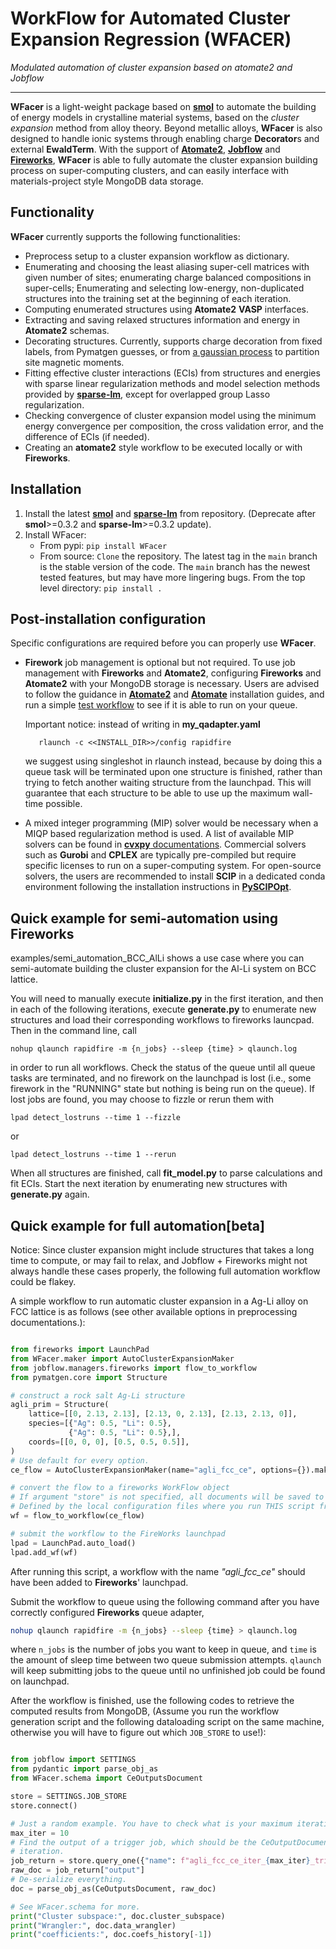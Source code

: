 WorkFlow for Automated Cluster Expansion Regression (WFACER)
===================================================

*Modulated automation of cluster expansion based on atomate2 and Jobflow*

-----------------------------------------------------------------------------

**WFacer** is a light-weight package based on [**smol**](https://github.com/CederGroupHub/smol.git)
to automate the building of energy models in crystalline material systems, based on the
*cluster expansion* method from alloy theory. Beyond metallic alloys, **WFacer** is also designed
to handle ionic systems through enabling charge **Decorator**s and external **EwaldTerm**. With the
support of [**Atomate2**](https://github.com/materialsproject/atomate2.git),
[**Jobflow**](https://github.com/materialsproject/jobflow.git)
and [**Fireworks**](https://github.com/materialsproject/fireworks.git), **WFacer** is able to fully automate the
cluster expansion building process on super-computing clusters, and can easily interface
with materials-project style MongoDB data storage.

Functionality
-------------
**WFacer** currently supports the following functionalities:

- Preprocess setup to a cluster expansion workflow as dictionary.
- Enumerating and choosing the least aliasing super-cell matrices with given number of sites;
  enumerating charge balanced compositions in super-cells; Enumerating and selecting low-energy,
  non-duplicated structures into the training set at the beginning of each iteration.
- Computing enumerated structures using **Atomate2** **VASP** interfaces.
- Extracting and saving relaxed structures information and energy in **Atomate2** schemas.
- Decorating structures. Currently, supports charge decoration from fixed labels, from Pymatgen guesses,
  or from [a gaussian process](https://doi.org/10.1038/s41524-022-00818-3) to partition site magnetic moments.
- Fitting effective cluster interactions (ECIs) from structures and energies with sparse linear
  regularization methods and model selection methods provided by
  [**sparse-lm**](https://github.com/CederGroupHub/sparse-lm.git),
  except for overlapped group Lasso regularization.
- Checking convergence of cluster expansion model using the minimum energy convergence per composition,
  the cross validation error, and the difference of ECIs (if needed).
- Creating an **atomate2** style workflow to be executed locally or with **Fireworks**.

Installation
------------
1. Install the latest [**smol**](https://github.com/CederGroupHub/smol.git)
   and [**sparse-lm**](https://github.com/CederGroupHub/sparse-lm.git) from repository.
   (Deprecate after **smol**>=0.3.2 and **sparse-lm**>=0.3.2 update).
2. Install WFacer:
    * From pypi: `pip install WFacer`
    * From source: `Clone` the repository. The latest tag in the `main` branch is the stable version of the
code. The `main` branch has the newest tested features, but may have more
lingering bugs. From the top level directory: `pip install .`

Post-installation configuration
------------
Specific configurations are required before you can properly use **WFacer**.

* **Firework** job management is optional but not required.
  To use job management with **Fireworks** and **Atomate2**,
  configuring **Fireworks** and **Atomate2** with your MongoDB storage is necessary.
  Users are advised to follow the guidance in
  [**Atomate2**](https://materialsproject.github.io/atomate2/user/install.html) and
  [**Atomate**](https://atomate.org/installation.html#configure-database-connections-and-computing-center-parameters)
  installation guides, and run a simple [test workflow](https://materialsproject.github.io/atomate2/user/fireworks.html)
  to see if it is able to run on your queue.

  Important notice: instead of writing in **my_qadapter.yaml**
  ```commandline
     rlaunch -c <<INSTALL_DIR>>/config rapidfire
  ```
  we suggest using singleshot in rlaunch instead, because by doing this a queue task will
  be terminated upon one structure is finished, rather than trying to fetch another waiting structure
  from the launchpad. This will guarantee that each structure to be able to use up the maximum wall-time
  possible.
* A mixed integer programming (MIP) solver would be necessary when a MIQP based
  regularization method is used. A list of available MIP solvers can be found in
  [**cvxpy** documentations](https://www.cvxpy.org/tutorial/advanced/index.html#choosing-a-solver).
  Commercial solvers such as **Gurobi** and **CPLEX** are typically pre-compiled
  but require specific licenses to run on a super-computing system. For open-source solvers,
  the users are recommended to install **SCIP** in a dedicated conda environment following
  the installation instructions in [**PySCIPOpt**](https://github.com/scipopt/PySCIPOpt.git).

Quick example for semi-automation using Fireworks
-------------------------------
examples/semi_automation_BCC_AlLi shows a use case where you can semi-automate building the cluster expansion for
the Al-Li system on BCC lattice.

You will need to manually execute **initialize.py** in the first iteration, and then in each of the following iterations,
execute **generate.py** to enumerate new structures and load their corresponding workflows to fireworks launcpad. Then in
the command line, call

```commandline
nohup qlaunch rapidfire -m {n_jobs} --sleep {time} > qlaunch.log
```

in order to run all workflows. Check the status of the queue until all queue tasks are terminated,
and no firework on the launchpad is lost (i.e., some firework in the "RUNNING" state but nothing is being run on
the queue). If lost jobs are found, you may choose to fizzle or rerun them with

```commandline
lpad detect_lostruns --time 1 --fizzle
```

or

```commandline
lpad detect_lostruns --time 1 --rerun
```

When all structures are finished, call **fit_model.py** to parse calculations and fit ECIs. Start the next iteration
by enumerating new structures with **generate.py** again.


Quick example for full automation[beta]
-------------------------------
Notice:
Since cluster expansion might include structures that takes a long time to compute, or may fail to relax,
and Jobflow + Fireworks might not always handle these cases properly, the following full automation workflow
could be flakey.

A simple workflow to run automatic cluster expansion in a Ag-Li alloy on FCC lattice is as follows
(see other available options in preprocessing documentations.):
```python

from fireworks import LaunchPad
from WFacer.maker import AutoClusterExpansionMaker
from jobflow.managers.fireworks import flow_to_workflow
from pymatgen.core import Structure

# construct a rock salt Ag-Li structure
agli_prim = Structure(
    lattice=[[0, 2.13, 2.13], [2.13, 0, 2.13], [2.13, 2.13, 0]],
    species=[{"Ag": 0.5, "Li": 0.5},
             {"Ag": 0.5, "Li": 0.5},],
    coords=[[0, 0, 0], [0.5, 0.5, 0.5]],
)
# Use default for every option.
ce_flow = AutoClusterExpansionMaker(name="agli_fcc_ce", options={}).make(agli_prim)

# convert the flow to a fireworks WorkFlow object
# If argument "store" is not specified, all documents will be saved to the JOB_STORE
# Defined by the local configuration files where you run THIS script from.
wf = flow_to_workflow(ce_flow)

# submit the workflow to the FireWorks launchpad
lpad = LaunchPad.auto_load()
lpad.add_wf(wf)
```

After running this script, a workflow with the name *"agli_fcc_ce"* should have been added to **Fireworks**'
launchpad.

Submit the workflow to queue using the following command after you have correctly configured **Fireworks**
queue adapter,
```bash
nohup qlaunch rapidfire -m {n_jobs} --sleep {time} > qlaunch.log
```
where `n_jobs` is the number of jobs you want to keep in queue, and `time` is the amount of sleep
time between two queue submission attempts. `qlaunch` will keep submitting jobs to the queue until
no unfinished job could be found on launchpad.

After the workflow is finished, use the following codes to retrieve the computed results from MongoDB,
(Assume you run the workflow generation script and the following dataloading script
on the same machine, otherwise you will have to figure out which `JOB_STORE` to use!):
```python

from jobflow import SETTINGS
from pydantic import parse_obj_as
from WFacer.schema import CeOutputsDocument

store = SETTINGS.JOB_STORE
store.connect()

# Just a random example. You have to check what is your maximum iteration on your own.
max_iter = 10
# Find the output of a trigger job, which should be the CeOutputDocument of the final
# iteration.
job_return = store.query_one({"name": f"agli_fcc_ce_iter_{max_iter}_trigger"})
raw_doc = job_return["output"]
# De-serialize everything.
doc = parse_obj_as(CeOutputsDocument, raw_doc)

# See WFacer.schema for more.
print("Cluster subspace:", doc.cluster_subspace)
print("Wrangler:", doc.data_wrangler)
print("coefficients:", doc.coefs_history[-1])
```
